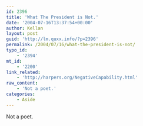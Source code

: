 ```yaml
---
id: 2396
title: 'What The President is Not.'
date: '2004-07-16T13:37:54+00:00'
author: Kellan
layout: post
guid: 'http://lm.quxx.info/?p=2396'
permalink: /2004/07/16/what-the-president-is-not/
typo_id:
    - '2394'
mt_id:
    - '2200'
link_related:
    - 'http://harpers.org/NegativeCapability.html'
raw_content:
    - 'Not a poet.'
categories:
    - Aside
---
```


Not a poet.
